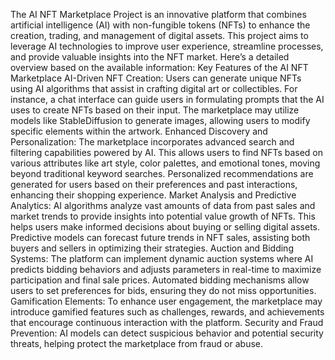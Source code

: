 The AI NFT Marketplace Project is an innovative platform that combines artificial intelligence (AI) with non-fungible tokens (NFTs) to enhance the creation, trading, and management of digital assets. This project aims to leverage AI technologies to improve user experience, streamline processes, and provide valuable insights into the NFT market. Here’s a detailed overview based on the available information:
Key Features of the AI NFT Marketplace
AI-Driven NFT Creation:
Users can generate unique NFTs using AI algorithms that assist in crafting digital art or collectibles. For instance, a chat interface can guide users in formulating prompts that the AI uses to create NFTs based on their input.
The marketplace may utilize models like StableDiffusion to generate images, allowing users to modify specific elements within the artwork.
Enhanced Discovery and Personalization:
The marketplace incorporates advanced search and filtering capabilities powered by AI. This allows users to find NFTs based on various attributes like art style, color palettes, and emotional tones, moving beyond traditional keyword searches.
Personalized recommendations are generated for users based on their preferences and past interactions, enhancing their shopping experience.
Market Analysis and Predictive Analytics:
AI algorithms analyze vast amounts of data from past sales and market trends to provide insights into potential value growth of NFTs. This helps users make informed decisions about buying or selling digital assets.
Predictive models can forecast future trends in NFT sales, assisting both buyers and sellers in optimizing their strategies.
Auction and Bidding Systems:
The platform can implement dynamic auction systems where AI predicts bidding behaviors and adjusts parameters in real-time to maximize participation and final sale prices.
Automated bidding mechanisms allow users to set preferences for bids, ensuring they do not miss opportunities.
Gamification Elements:
To enhance user engagement, the marketplace may introduce gamified features such as challenges, rewards, and achievements that encourage continuous interaction with the platform.
Security and Fraud Prevention:
AI models can detect suspicious behavior and potential security threats, helping protect the marketplace from fraud or abuse.